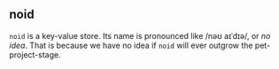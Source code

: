## noid
`noid` is a key-value store. Its name is pronounced like /nəʊ aɪˈdɪə/, or *no idea*.
That is because we have no idea if `noid` will ever outgrow the pet-project-stage.